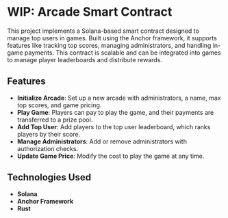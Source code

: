 # WIP: Arcade Smart Contract

This project implements a Solana-based smart contract designed to manage top users in games. Built using the Anchor framework, it supports features like tracking top scores, managing administrators, and handling in-game payments. This contract is scalable and can be integrated into games to manage player leaderboards and distribute rewards.

## Features

- **Initialize Arcade**: Set up a new arcade with administrators, a name, max top scores, and game pricing.
- **Play Game**: Players can pay to play the game, and their payments are transferred to a prize pool.
- **Add Top User**: Add players to the top user leaderboard, which ranks players by their score.
- **Manage Administrators**: Add or remove administrators with authorization checks.
- **Update Game Price**: Modify the cost to play the game at any time.

## Technologies Used

- **Solana**
- **Anchor Framework**
- **Rust**
